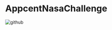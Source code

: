 # AppcentNasaChallenge

![github](https://user-images.githubusercontent.com/33380375/119029420-44d39900-b9b1-11eb-84d9-34729113ec9c.gif)
